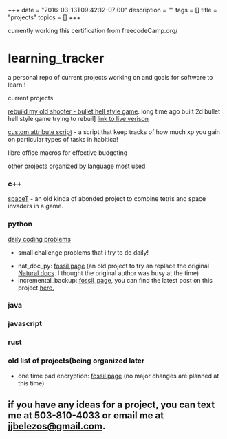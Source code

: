 +++
date = "2016-03-13T09:42:12-07:00"
description = ""
tags = []
title = "projects"
topics = []
+++

currently working this certification from freecodeCamp.org/

# learning_tracker
a personal repo of current projects working on and goals for software to learn!!
 
 

current projects

[rebuild my old shooter - bullet hell style game](https://github.com/warlord500/website_source/tree/master/content/post/application/bullet-hell). long time ago built 2d bullet hell style game trying to rebuil] [link to live verison](https://jadonbelezos.com/post/application/bullet-hell/)

[custom attribute script](https://github.com/warlord500/habitica_custom_attributes) - a script that keep tracks of how much xp you gain on particular types of tasks in habitica!

libre office macros
for effective budgeting


other projects organized by language most used 
### c++ 
[spaceT](https://github.com/warlord500/SpaceT) - an old kinda of abonded project to combine tetris and space invaders in a game.
### python
[daily coding problems](https://github.com/warlord500/daily_coding_or_one_off_scripts)
- small challenge problems that i try to do daily!
+ nat_doc_py: [fossil page](/cgi-bin/fossil.cgi/nat_doc_py/) (an old project to try an replace the original [Natural docs](https://www.naturaldocs.org/). I thought the original author was busy at the time) 
+ incremental_backup: [fossil_page](/cgi-bin/fossil.cgi/incremental_backup), you can find the latest post on this project [here.](/post/programming/incremental_backup_update)
### java

### javascript

### rust


### old list of projects(being organized later
+ one time pad encryption: [fossil page](/cgi-bin/fossil.cgi/otp_crypt/) (no major changes are planned at this time) 


if you have any ideas for a project, you can text me at  503-810-4033 or email me at [jjbelezos@gmail.com](mail-to:jjbelezos@gmail.com).
-------------------------------------------------------------

